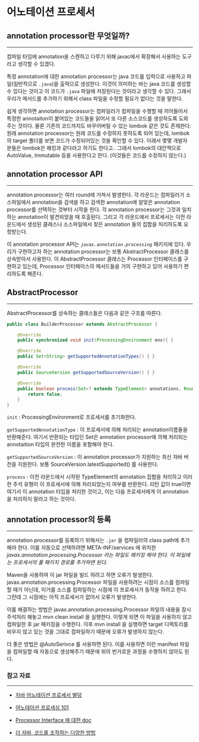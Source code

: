 # 어노테이션 프로세서

## annotation processor란 무엇일까?
---
컴파일 타임에 annotation을 스캔하고 다루기 위해 javac에서 확장해서 사용하는 도구라고 생각할 수 있겠다.

특정 annotation에 대한 annotation processor는 java 코드를 입력으로 사용하고 파일(일반적으로 `.java`)을 출력으로 생성한다. 이것이 의미하는 바는 java 코드를 생성할 수 있다는 것이고 이 코드가 `.java` 파일에 저장된다는 것이라고 생각할 수 있다. 그래서 우리가 메서드를 추가하기 위해서 class 파일을 수정할 필요가 없다는 것을 말한다. 

쉽게 생각하면 annotation processor는 컴파일러가 컴파일을 수행할 때 끼어들어서 특정한 annotaiton이 붙어있는 코드들을 읽어서 또 다른 소스코드를 생성하도록 도와주는 것이다.
물론 기존의 코드까지도 바꾸어버릴 수 있는 lombok 같은 것도 존재한다. 원래 annotation processor는 원래 코드를 수정하지 못하도록 되어 있는데, lombok의 target 폴더를 보면 코드가 수정되어있는 것을 확인할 수 있다. 이래서 몇몇 개발자 분들은 lombok은 해킹과 같다라고 하기도 한다고..
그래서 lombok의 대안책으로 AutoValue, Immutable 등을 사용한다고 한다. (이것들은 코드를 수정하지 않는다.)

## annotation processor API
---
annotation processor는 여러 round에 거쳐서 발생한다. 각 라운드는 컴파일러가 소스파일에서 annotation을 검색을 하고 검색한 annotation에 알맞은 annotation processor를 선택하는 것부터 시작을 한다. 각 annotation processor는 그것과 일치하는 annotation이 발견되었을 때 호출된다. 그리고 각 라운드에서 프로세서는 이전 라운드에서 생성된 클래스나 소스파일에서 찾은 annotation 들의 집합을 처리하도록 요청받는다.

이 annotation processor API는 *`javax.annotation.processing`* 패키지에 있다. 우리가 구현하고자 하는 annotation processor는 보통 AbstractProcessor 클래스를 상속받아서 사용한다. 이 AbstractProcessor 클래스는 Processor 인터페이스를 구현하고 있는데, Processor 인터페이스의 메서드들을 거의 구현하고 있어 사용하기 편리하도록 해준다.

## AbstractProcessor
---
AbstractProcessor를 상속하는 클래스들은 다음과 같은 구조를 따른다.

```java
public class BuilderProcessor extends AbstractProcessor {

	@Override
	public synchronized void init(ProcessingEnvironment env){ }		

	@Override
	public Set<String> getSupportedAnnotationTypes() { }

	@Override
	public SourceVersion getSupportedSourceVersion() { }

    @Override
    public boolean process(Set<? extends TypeElement> annotations, RoundEnvironment roundEnv) {
        return false;
    }
}
```

`init` :  ProcessingEnvironment로 프로세서를 초기화한다.

`getSupportedAnnotationType` : 이 프로세서에 의해 처리되는 annotation이름들을 반환해준다. 여기서 반환되는 타입인 Set<String>은 annotation processor에 의해 처리되는 annotaition 타입의 완전한 이름을 포함해야 한다. 

`getSupportedSourceVersion` : 이 annotation processor가 지원하는 최신 자바 버전을 지원한다. 보통 SourceVersion.latestSupported() 를 사용한다.

`process` : 이전 라운드에서 시작된 TypeElement의 annotation 집합을 처리하고 이러한 주석 유형이 이 프로세서에 의해 처리되었는지 여부를 반환한다. 리턴 값이 true이면 여기서 이 annotation 타입을 처리한 것이고, 이는 다음 프로세서에게 이 annotation을 처리하지 말라고 하는 것이다.

## annotation processor의 등록
---
annotation processor를 등록하기 위해서는 `.jar` 을 컴파일러의 class path에 추가해야 한다. 이를 자동으로 선택하려면 META-INF/services 에 위치한 *javax.annotation.processing.Processor 라는 파일도 패키징 해야 한다. 이 파일에는 프로세서의 풀 패키지 경로를 추가하면 된다.*

Maven을 사용하여 이 jar 파일을 빌드 하려고 하면 오류가 발생한다. javax.annotation.processing.Processor 파일을 사용하려는 시점이 소스를 컴파일할 때가 아닌데, 이거를 소스를 컴파일하는 시점에 이 프로세서가 동작을 하려고 한다. 그런데 그 시점에는 아직 프로세서가 없어서 오류가 발생한다. 

이를 해결하는 방법은 javax.annotation.processing.Processor 파일의 내용을 잠시 주석처리 해놓고 mvn clean install 을 실행한다. 이렇게 되면 이 파일을 사용하지 않고 컴파일한 후 jar 패키징을 수행한다. 이후 mvn install 을 실행하면 target 디렉토리를 비우지 않고 있는 것을 그대로 컴파일하기 때문에 오류가 발생하지 않는다. 

더 좋은 방법은 @AutoSerivce 를 사용하면 된다. 이를 사용하면 이런 manifest 파일을 컴파일할 때 자동으로 생성해주기 때문에 위의 번거로운 과정을 수행하지 않아도 된다. 


### 참고 자료
---
- [자바 어노테이션 프로세서 밸덩](https://www.baeldung.com/java-annotation-processing-builder)

- [어노테이션 프로세싱 101](http://hannesdorfmann.com/annotation-processing/annotationprocessing101/)

- [Processor Interface 에 대한 doc](https://docs.oracle.com/javase/8/docs/api/javax/annotation/processing/Processor.html)
- [더 자바, 코드를 조작하는 다양한 방법](https://www.inflearn.com/course/the-java-code-manipulation/dashboard)